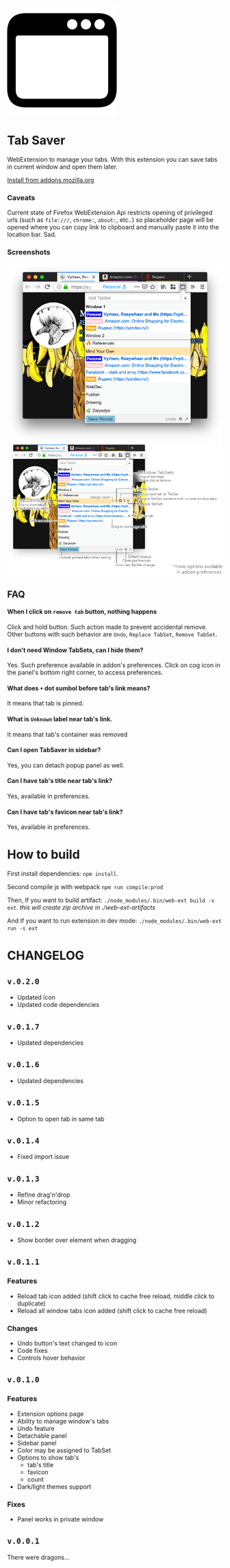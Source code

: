 ![Logo](ext/icons/icon.svg)

# Tab Saver

WebExtension to manage your tabs.
With this extension you can save tabs in current window and open them later.

[Install from addons.mozilla.org](https://addons.mozilla.org/en-US/firefox/addon/vyrtsev-tab-saver/)

### Caveats

Current state of Firefox WebExtension Api restricts opening of privileged urls (such as `file:///`, `chrome:`, `about:`, etc..) so placeholder page will be opened where you can copy link to clipboard and manually paste it into the location bar. Sad.

### Screenshots

![main](screenshots/main-assets/main.png)
![tabs](screenshots/main-assets/tabs.png)

## FAQ

#### When I click on `remove tab` button, nothing happens

Click and hold button. Such action made to prevent accidental remove. Other buttons with such behavior are `Undo`, `Replace TabSet`, `Remove TabSet`.

#### I don't need Window TabSets, can I hide them?

Yes. Such preference available in addon's preferences. Click on cog icon in the panel's bottom right corner, to access preferences.

#### What does `•` dot sumbol before tab's link means?

It means that tab is pinned.

#### What is `Unknown` label near tab's link.

It means that tab's container was removed

#### Can I open TabSaver in sidebar?

Yes, you can detach popup panel as well.

#### Can I have tab's title near tab's link?

Yes, available in preferences.

#### Can I have tab's favicon near tab's link?

Yes, available in preferences.

# How to build

First install dependencies: `npm install`.

Second compile js with webpack `npm run compile:prod`

Then, If you want to build artifact: `./node_modules/.bin/web-ext build -s ext`. *this will create zip archive in ./web-ext-artifacts*

And If you want to run extension in dev mode: `./node_modules/.bin/web-ext run -s ext`


# CHANGELOG

## `v.0.2.0`

* Updated icon
* Updated code dependencies

## `v.0.1.7`

* Updated dependencies

## `v.0.1.6`

* Updated dependencies

## `v.0.1.5`

* Option to open tab in same tab

## `v.0.1.4`

* Fixed import issue

## `v.0.1.3`

* Refine drag'n'drop
* Minor refactoring

## `v.0.1.2`

* Show border over element when dragging

## `v.0.1.1`
### Features

* Reload tab icon added (shift click to cache free reload, middle click to duplicate)
* Reload all window tabs icon added (shift click to cache free reload)

### Changes

* Undo button's text changed to icon
* Code fixes
* Controls hover behavior

## `v.0.1.0`
### Features

* Extension options page
* Ability to manage window's tabs
* Undo feature
* Detachable panel
* Sidebar panel
* Color may be assigned to TabSet
* Options to show tab's
  * tab's title
  * favicon
  * count
* Dark/light themes support

### Fixes

* Panel works in private window

## `v.0.0.1`

There were dragons...

